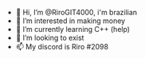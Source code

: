 - 👋 Hi, I’m @RiroGIT4000, i'm brazilian 
- 👀 I’m interested in making money
- 🌱 I’m currently learning C++ (help)
- 💞️ I’m looking to exist
- 📫 My discord is Riro #2098

<!---
RiroGIT4000/RiroGIT4000 is a ✨ special ✨ repository because its `README.md` (this file) appears on your GitHub profile.
You can click the Preview link to take a look at your changes.
--->
